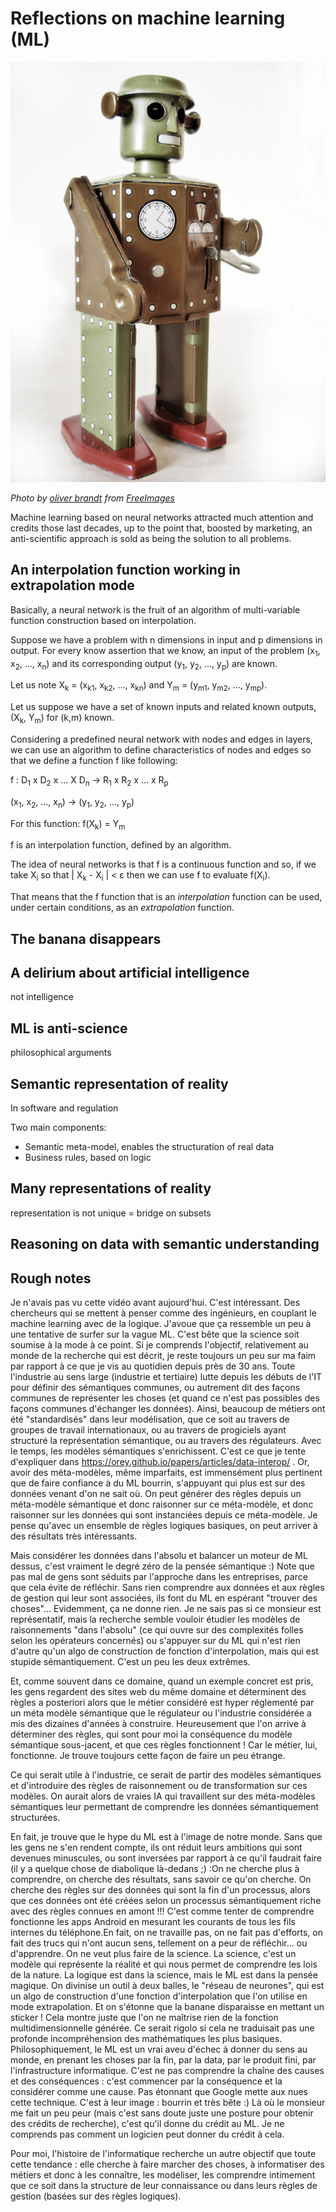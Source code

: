 # Reflections on  machine learning (ML)

![Robot](../images/robot.jpg)

*Photo by [oliver brandt](https://freeimages.com/photographer/ollinger-36628) from [FreeImages](https://freeimages.com)*

Machine learning based on neural networks attracted much attention and credits those last decades, up to the point that, boosted by marketing, an anti-scientific approach is sold as being the solution to all problems.

## An interpolation function working in extrapolation mode

Basically, a neural network is the fruit of an algorithm of multi-variable function construction based on interpolation.

Suppose we have a problem with n dimensions in input and p dimensions in output. For every know assertion that we know, an input of the problem (x<sub>1</sub>, x<sub>2</sub>, ..., x<sub>n</sub>) and its corresponding output (y<sub>1</sub>, y<sub>2</sub>, ..., y<sub>p</sub>) are known.

Let us note X<sub>k</sub> = (x<sub>k1</sub>, x<sub>k2</sub>, ..., x<sub>kn</sub>) and Y<sub>m</sub> = (y<sub>m1</sub>, y<sub>m2</sub>, ..., y<sub>mp</sub>).

Let us suppose we have a set of known inputs and related known outputs, (X<sub>k</sub>, Y<sub>m</sub>) for (k,m) known.

Considering a predefined neural network with nodes and edges in layers, we can use an algorithm to define characteristics of nodes and edges so that we define a function f like following:

f : D<sub>1</sub> x D<sub>2</sub> x ... X D<sub>n</sub> &rarr; R<sub>1</sub> x R<sub>2</sub> x ... x R<sub>p</sub>

(x<sub>1</sub>, x<sub>2</sub>, ..., x<sub>n</sub>) &rarr; (y<sub>1</sub>, y<sub>2</sub>, ..., y<sub>p</sub>)

For this function: f(X<sub>k</sub>) = Y<sub>m</sub>

f is an interpolation function, defined by an algorithm.

The idea of neural networks is that f is a continuous function and so, if we take X<sub>i</sub> so that | X<sub>k</sub> - X<sub>i</sub> | < &epsi; then we can use f to evaluate f(X<sub>i</sub>).

That means that the f function that is an *interpolation* function can be used, under certain conditions, as an *extrapolation* function.

## The banana disappears

## A delirium about artificial intelligence

not intelligence

## ML is anti-science

philosophical arguments

## Semantic representation of reality

In software and regulation

Two main components:

* Semantic meta-model, enables the structuration of real data
* Business rules, based on logic

## Many representations of reality

representation is not unique = bridge on subsets

## Reasoning on data with semantic understanding

## Rough notes

Je n'avais pas vu cette vidéo avant aujourd'hui. C'est intéressant. Des chercheurs qui se mettent à penser comme des ingénieurs, en couplant le machine learning avec de la logique. J'avoue que ça ressemble un peu à une tentative de surfer sur la vague ML. C'est bête que la science soit soumise à la mode à ce point.
Si je comprends l'objectif, relativement au monde de la recherche qui est décrit, je reste toujours un peu sur ma faim par rapport à ce que je vis au quotidien depuis près de 30 ans. Toute l'industrie au sens large (industrie et tertiaire) lutte depuis les débuts de l'IT pour définir des sémantiques communes, ou autrement dit des façons communes de représenter les choses (et quand ce n'est pas possibles des façons communes d'échanger les données). Ainsi, beaucoup de métiers ont été "standardisés" dans leur modélisation, que ce soit au travers de groupes de travail internationaux, ou au travers de progiciels ayant structuré la représentation sémantique, ou au travers des régulateurs. Avec le temps, les modèles sémantiques s'enrichissent. C'est ce que je tente d'expliquer dans https://orey.github.io/papers/articles/data-interop/ .
Or, avoir des méta-modèles, même imparfaits, est immensément plus pertinent que de faire confiance à du ML bourrin, s'appuyant qui plus est sur des données venant d'on ne sait où. On peut générer des règles depuis un méta-modèle sémantique et donc raisonner sur ce méta-modèle, et donc raisonner sur les données qui sont instanciées depuis ce méta-modèle. Je pense qu'avec un ensemble de règles logiques basiques, on peut arriver à des résultats très intéressants.

Mais considérer les données dans l'absolu et balancer un moteur de ML dessus, c'est vraiment le degré zéro de la pensée sémantique :) Note que pas mal de gens sont séduits par l'approche dans les entreprises, parce que cela évite de réfléchir. Sans rien comprendre aux données et aux règles de gestion qui leur sont associées, ils font du ML en espérant "trouver des choses"... Evidemment, ça ne donne rien.
Je ne sais pas si ce monsieur est représentatif, mais la recherche semble vouloir étudier les modèles de raisonnements "dans l'absolu" (ce qui ouvre sur des complexités folles selon les opérateurs concernés) ou s'appuyer sur du ML qui n'est rien d'autre qu'un algo de construction de fonction d'interpolation, mais qui est stupide sémantiquement. C'est un peu les deux extrêmes. 

Et, comme souvent dans ce domaine, quand un exemple concret est pris, les gens regardent des sites web du même domaine et déterminent des règles a posteriori alors que le métier considéré est hyper réglementé par un méta modèle sémantique que le régulateur ou l'industrie considérée a mis des dizaines d'années à construire. Heureusement que l'on arrive à déterminer des règles, qui sont pour moi la conséquence du modèle sémantique sous-jacent, et que ces règles fonctionnent ! Car le métier, lui, fonctionne. Je trouve toujours cette façon de faire un peu étrange.

Ce qui serait utile à l'industrie, ce serait de partir des modèles sémantiques et d'introduire des règles de raisonnement ou de transformation sur ces modèles. On aurait alors de vraies IA qui travaillent sur des méta-modèles sémantiques leur permettant de comprendre les données sémantiquement structurées.

En fait, je trouve que le hype du ML est à l'image de notre monde. Sans que les gens ne s'en rendent compte, ils ont réduit leurs ambitions qui sont devenues minuscules, ou sont inversées par rapport à ce qu'il faudrait faire (il y a quelque chose de diabolique là-dedans ;) :On ne cherche plus à comprendre, on cherche des résultats, sans savoir ce qu'on cherche. On cherche des règles sur des données qui sont la fin d'un processus, alors que ces données ont été créées selon un processus sémantiquement riche avec des règles connues en amont !!! C'est comme tenter de comprendre fonctionne les apps Android en mesurant les courants de tous les fils internes du téléphone.En fait, on ne travaille pas, on ne fait pas d'efforts, on fait des trucs qui n'ont aucun sens, tellement on a peur de réfléchir... ou d'apprendre. On ne veut plus faire de la science. La science, c'est un modèle qui représente la réalité et qui nous permet de comprendre les lois de la nature. La logique est dans la science, mais le ML est dans la pensée magique.
On divinise un outil à deux balles, le "réseau de neurones", qui est un algo de construction d'une fonction d'interpolation que l'on utilise en mode extrapolation. Et on s'étonne que la banane disparaisse en mettant un sticker ! Cela montre juste que l'on ne maîtrise rien de la fonction multidimensionnelle générée. Ce serait rigolo si cela ne traduisait pas une profonde incompréhension des mathématiques les plus basiques.
Philosophiquement, le ML est un vrai aveu d'échec à donner du sens au monde, en prenant les choses par la fin, par la data, par le produit fini, par l'infrastructure informatique. C'est ne pas comprendre la chaîne des causes et des conséquences : c'est commencer par la conséquence et la considérer comme une cause. Pas étonnant que Google mette aux nues cette technique. C'est à leur image : bourrin et très bête :)
Là où le monsieur me fait un peu peur (mais c'est sans doute juste une posture pour obtenir des crédits de recherche), c'est qu'il donne du crédit au ML. Je ne comprends pas comment un logicien peut donner du crédit à cela.

Pour moi, l'histoire de l'informatique recherche un autre objectif que toute cette tendance : elle cherche à faire marcher des choses, à informatiser des métiers et donc à les connaître, les modéliser, les comprendre intimement que ce soit dans la structure de leur connaissance ou dans leurs règles de gestion (basées sur des règles logiques).
